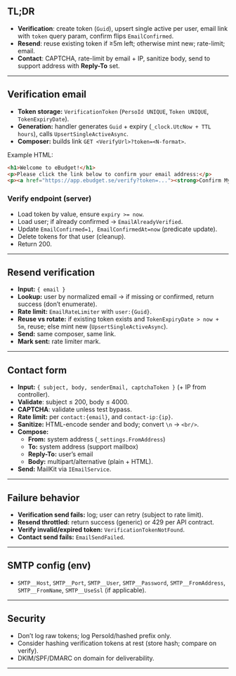 ## TL;DR

- **Verification**: create token (`Guid`), upsert single active per user, email link with `token` query param, confirm flips `EmailConfirmed`.
- **Resend**: reuse existing token if ≥5m left; otherwise mint new; rate-limit; email.
- **Contact**: CAPTCHA, rate-limit by email + IP, sanitize body, send to support address with **Reply-To** set.

---

## Verification email

- **Token storage:** `VerificationToken` (`PersoId UNIQUE`, `Token UNIQUE`, `TokenExpiryDate`).
- **Generation:** handler generates `Guid` + expiry (`_clock.UtcNow + TTL hours`), calls `UpsertSingleActiveAsync`.
- **Composer:** builds link `GET <VerifyUrl>?token=<N-format>`.

Example HTML:

```html
<h1>Welcome to eBudget!</h1>
<p>Please click the link below to confirm your email address:</p>
<p><a href="https://app.ebudget.se/verify?token=..."><strong>Confirm My Email</strong></a></p>
```

### Verify endpoint (server)

- Load token by value, ensure `expiry >= now`.
- Load user; if already confirmed → `EmailAlreadyVerified`.
- Update `EmailConfirmed=1, EmailConfirmedAt=now` (predicate update).
- Delete tokens for that user (cleanup).
- Return 200.

---

## Resend verification

- **Input:** `{ email }`
- **Lookup:** user by normalized email → if missing or confirmed, return success (don’t enumerate).
- **Rate limit:** `EmailRateLimiter` with `user:{Guid}`.
- **Reuse vs rotate:** if existing token exists and `TokenExpiryDate > now + 5m`, reuse; else mint new (`UpsertSingleActiveAsync`).
- **Send:** same composer, same link.
- **Mark sent:** rate limiter mark.

---

## Contact form

- **Input:** `{ subject, body, senderEmail, captchaToken }` (+ IP from controller).
- **Validate**: subject ≤ 200, body ≤ 4000.
- **CAPTCHA**: validate unless test bypass.
- **Rate limit:** per `contact:{email}`, and `contact-ip:{ip}`.
- **Sanitize:** HTML-encode sender and body; convert `\n` → `<br/>`.
- **Compose:**
  - **From:** system address (`_settings.FromAddress`)
  - **To:** system address (support mailbox)
  - **Reply-To:** user’s email
  - **Body:** multipart/alternative (plain + HTML).
- **Send:** MailKit via `IEmailService`.

---

## Failure behavior

- **Verification send fails:** log; user can retry (subject to rate limit).
- **Resend throttled:** return success (generic) or 429 per API contract.
- **Verify invalid/expired token:** `VerificationTokenNotFound`.
- **Contact send fails:** `EmailSendFailed`.

---

## SMTP config (env)

- `SMTP__Host`, `SMTP__Port`, `SMTP__User`, `SMTP__Password`, `SMTP__FromAddress`, `SMTP__FromName`, `SMTP__UseSsl` (if applicable).

---

## Security

- Don’t log raw tokens; log PersoId/hashed prefix only.
- Consider hashing verification tokens at rest (store hash; compare on verify).
- DKIM/SPF/DMARC on domain for deliverability.

---

